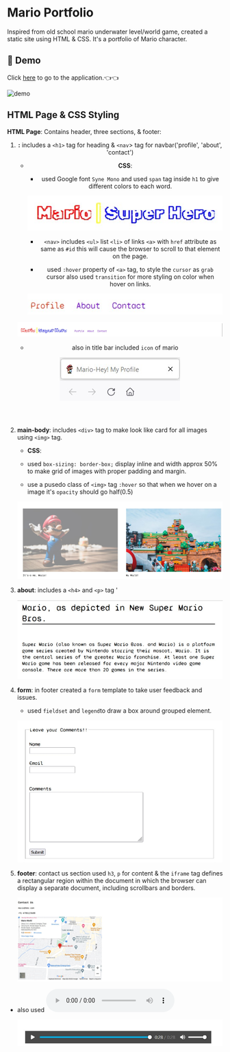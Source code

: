# Mario Portfolio

Inspired from old school mario underwater level/world game, created a static site using HTML & CSS. It's a portfolio of Mario character.

## :movie_camera: Demo

Click [here]() to go to the application.👈:point_left:

![demo](./images/mariovideo.gif)

## HTML Page & CSS Styling

**HTML Page**: Contains header, three sections, & footer:

1.  **<header>:** includes a `<h1>` tag for heading & `<nav`> tag for navbar('profile', 'about', 'contact')

    - **CSS**:

      - used Google font `Syne Mono` and used `span` tag inside `h1` to give different colors to each word.

      ![headingimg](./images/heading.jpg)

      - `<nav>` includes `<ul>` list `<li>` of links `<a>` with `href` attribute as same as `#id` this will cause the browser to scroll to that element on the page.

      - used `:hover` property of `<a>` tag, to style the `cursor` as `grab` cursor also used `transition` for more styling on color when hover on links.

      ![navbarimg](./images/navbar.jpg)

    ![headerimg](./images/header.jpg)

    - also in title bar included `icon` of mario

    ![titleimg0](./images/title.jpg)

2.  **<section> main-body**: includes `<div>` tag to make look like card for all images using `<img>` tag.

    - **CSS**:

    - used `box-sizing: border-box;` display inline and width approx 50% to make grid of images with proper padding and margin.

    - use a pusedo class of `<img>` tag `:hover` so that when we hover on a image it's `opacity` should go half(0.5)

    ![mainbody](./images/section_body.jpg)

3.  **<section> about**: includes a `<h4>` and `<p>` tag '

    ![about](./images/about.jpg)

4.  **form**: in footer created a `form` template to take user feedback and issues.

    - used `fieldset` and `legend`to draw a box around grouped element.

    ![img](./images/footer.jpg)

5.  **footer**: contact us section used `h3`, `p` for content & the `iframe` tag defines a rectangular region within the document in which the browser can display a separate document, including scrollbars and borders.

    ![img](./images/map.jpg)

- also used <audio controls autoplay> to attach a mario theme song when we just load a page.

  ![img](./images/audio.jpg)
